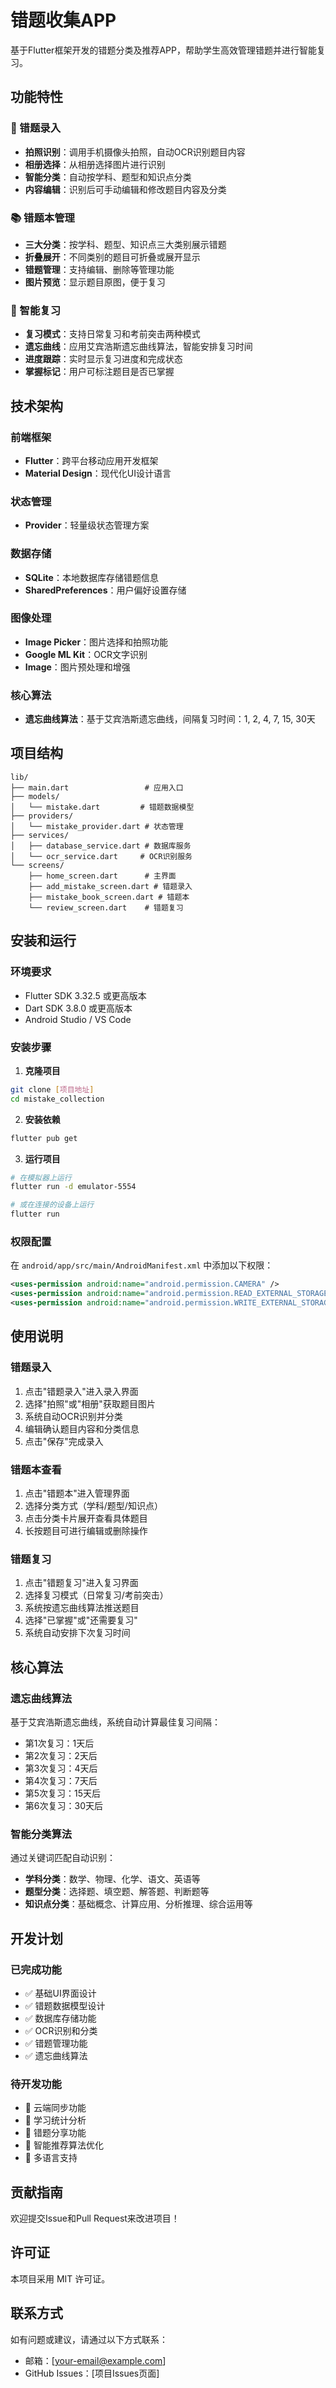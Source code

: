 # 错题收集APP

基于Flutter框架开发的错题分类及推荐APP，帮助学生高效管理错题并进行智能复习。

## 功能特性

### 📸 错题录入
- **拍照识别**：调用手机摄像头拍照，自动OCR识别题目内容
- **相册选择**：从相册选择图片进行识别
- **智能分类**：自动按学科、题型和知识点分类
- **内容编辑**：识别后可手动编辑和修改题目内容及分类

### 📚 错题本管理
- **三大分类**：按学科、题型、知识点三大类别展示错题
- **折叠展开**：不同类别的题目可折叠或展开显示
- **错题管理**：支持编辑、删除等管理功能
- **图片预览**：显示题目原图，便于复习

### 🧠 智能复习
- **复习模式**：支持日常复习和考前突击两种模式
- **遗忘曲线**：应用艾宾浩斯遗忘曲线算法，智能安排复习时间
- **进度跟踪**：实时显示复习进度和完成状态
- **掌握标记**：用户可标注题目是否已掌握

## 技术架构

### 前端框架
- **Flutter**：跨平台移动应用开发框架
- **Material Design**：现代化UI设计语言

### 状态管理
- **Provider**：轻量级状态管理方案

### 数据存储
- **SQLite**：本地数据库存储错题信息
- **SharedPreferences**：用户偏好设置存储

### 图像处理
- **Image Picker**：图片选择和拍照功能
- **Google ML Kit**：OCR文字识别
- **Image**：图片预处理和增强

### 核心算法
- **遗忘曲线算法**：基于艾宾浩斯遗忘曲线，间隔复习时间：1, 2, 4, 7, 15, 30天

## 项目结构

```
lib/
├── main.dart                 # 应用入口
├── models/
│   └── mistake.dart         # 错题数据模型
├── providers/
│   └── mistake_provider.dart # 状态管理
├── services/
│   ├── database_service.dart # 数据库服务
│   └── ocr_service.dart     # OCR识别服务
└── screens/
    ├── home_screen.dart      # 主界面
    ├── add_mistake_screen.dart # 错题录入
    ├── mistake_book_screen.dart # 错题本
    └── review_screen.dart    # 错题复习
```

## 安装和运行

### 环境要求
- Flutter SDK 3.32.5 或更高版本
- Dart SDK 3.8.0 或更高版本
- Android Studio / VS Code

### 安装步骤

1. **克隆项目**
```bash
git clone [项目地址]
cd mistake_collection
```

2. **安装依赖**
```bash
flutter pub get
```

3. **运行项目**
```bash
# 在模拟器上运行
flutter run -d emulator-5554

# 或在连接的设备上运行
flutter run
```

### 权限配置

在 `android/app/src/main/AndroidManifest.xml` 中添加以下权限：

```xml
<uses-permission android:name="android.permission.CAMERA" />
<uses-permission android:name="android.permission.READ_EXTERNAL_STORAGE" />
<uses-permission android:name="android.permission.WRITE_EXTERNAL_STORAGE" />
```

## 使用说明

### 错题录入
1. 点击"错题录入"进入录入界面
2. 选择"拍照"或"相册"获取题目图片
3. 系统自动OCR识别并分类
4. 编辑确认题目内容和分类信息
5. 点击"保存"完成录入

### 错题本查看
1. 点击"错题本"进入管理界面
2. 选择分类方式（学科/题型/知识点）
3. 点击分类卡片展开查看具体题目
4. 长按题目可进行编辑或删除操作

### 错题复习
1. 点击"错题复习"进入复习界面
2. 选择复习模式（日常复习/考前突击）
3. 系统按遗忘曲线算法推送题目
4. 选择"已掌握"或"还需要复习"
5. 系统自动安排下次复习时间

## 核心算法

### 遗忘曲线算法
基于艾宾浩斯遗忘曲线，系统自动计算最佳复习间隔：

- 第1次复习：1天后
- 第2次复习：2天后  
- 第3次复习：4天后
- 第4次复习：7天后
- 第5次复习：15天后
- 第6次复习：30天后

### 智能分类算法
通过关键词匹配自动识别：
- **学科分类**：数学、物理、化学、语文、英语等
- **题型分类**：选择题、填空题、解答题、判断题等
- **知识点分类**：基础概念、计算应用、分析推理、综合运用等

## 开发计划

### 已完成功能
- ✅ 基础UI界面设计
- ✅ 错题数据模型设计
- ✅ 数据库存储功能
- ✅ OCR识别和分类
- ✅ 错题管理功能
- ✅ 遗忘曲线算法

### 待开发功能
- 🔄 云端同步功能
- 🔄 学习统计分析
- 🔄 错题分享功能
- 🔄 智能推荐算法优化
- 🔄 多语言支持

## 贡献指南

欢迎提交Issue和Pull Request来改进项目！

## 许可证

本项目采用 MIT 许可证。

## 联系方式

如有问题或建议，请通过以下方式联系：
- 邮箱：[your-email@example.com]
- GitHub Issues：[项目Issues页面] 